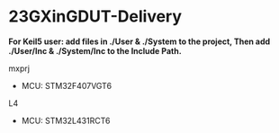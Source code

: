 # 23GXinGDUT-Delivery
**For Keil5 user: add files in ./User & ./System to the project, Then add ./User/Inc & ./System/Inc to the Include Path.**

mxprj
+ MCU: STM32F407VGT6

L4
+ MCU: STM32L431RCT6
